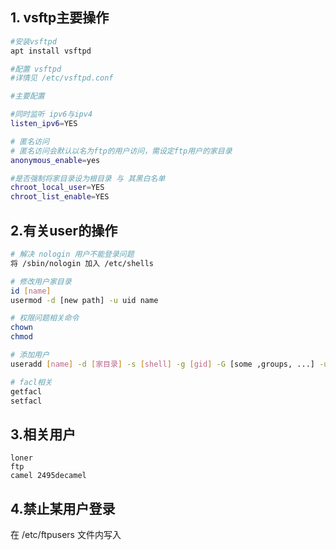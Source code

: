 ## 1. vsftp主要操作
```sh
#安装vsftpd
apt install vsftpd

#配置 vsftpd
#详情见 /etc/vsftpd.conf

#主要配置

#同时监听 ipv6与ipv4
listen_ipv6=YES

# 匿名访问
# 匿名访问会默认以名为ftp的用户访问，需设定ftp用户的家目录
anonymous_enable=yes

#是否强制将家目录设为根目录 与 其黑白名单
chroot_local_user=YES
chroot_list_enable=YES
```
## 2.有关user的操作
```sh
# 解决 nologin 用户不能登录问题
将 /sbin/nologin 加入 /etc/shells

# 修改用户家目录
id [name]
usermod -d [new path] -u uid name

# 权限问题相关命令
chown 
chmod

# 添加用户
useradd [name] -d [家目录] -s [shell] -g [gid] -G [some ,groups, ...] -u [uid]

# facl相关
getfacl
setfacl

```

## 3.相关用户

```
loner
ftp
camel 2495decamel
```
## 4.禁止某用户登录
在 /etc/ftpusers 文件内写入

